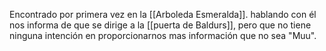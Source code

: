 Encontrado por primera vez en la [[Arboleda Esmeralda]].
hablando con él nos informa de que se dirige a la [[puerta de Baldurs]], pero que no tiene ninguna intención en proporcionarnos mas información que no sea "Muu".